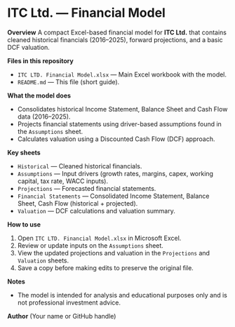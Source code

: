 # ITC Ltd. — Financial Model

**Overview**
A compact Excel-based financial model for **ITC Ltd.** that contains cleaned historical financials (2016–2025), forward projections, and a basic DCF valuation.

**Files in this repository**
- `ITC LTD. Financial Model.xlsx` — Main Excel workbook with the model.
- `README.md` — This file (short guide).

**What the model does**
- Consolidates historical Income Statement, Balance Sheet and Cash Flow data (2016–2025).
- Projects financial statements using driver-based assumptions found in the `Assumptions` sheet.
- Calculates valuation using a Discounted Cash Flow (DCF) approach.

**Key sheets**
- `Historical` — Cleaned historical financials.
- `Assumptions` — Input drivers (growth rates, margins, capex, working capital, tax rate, WACC inputs).
- `Projections` — Forecasted financial statements.
- `Financial Statements` — Consolidated Income Statement, Balance Sheet, Cash Flow (historical + projected).
- `Valuation` — DCF calculations and valuation summary.

**How to use**
1. Open `ITC LTD. Financial Model.xlsx` in Microsoft Excel.
2. Review or update inputs on the `Assumptions` sheet.
3. View the updated projections and valuation in the `Projections` and `Valuation` sheets.
4. Save a copy before making edits to preserve the original file.

**Notes**
- The model is intended for analysis and educational purposes only and is not professional investment advice.

**Author**
(Your name or GitHub handle)

